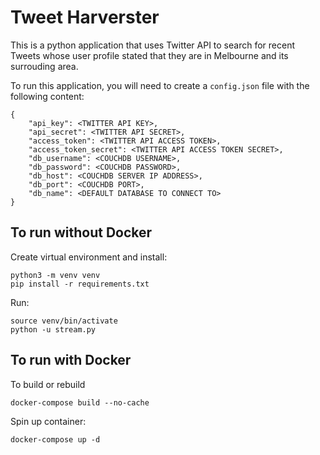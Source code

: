 # Tweet Harverster

This is a python application that uses Twitter API to search for recent Tweets whose user profile stated that they are in Melbourne and its surrouding area.

To run this application, you will need to create a `config.json` file with the following content:
```
{
    "api_key": <TWITTER API KEY>,
    "api_secret": <TWITTER API SECRET>,
    "access_token": <TWITTER API ACCESS TOKEN>,
    "access_token_secret": <TWITTER API ACCESS TOKEN SECRET>,
    "db_username": <COUCHDB USERNAME>,
    "db_password": <COUCHDB PASSWORD>,
    "db_host": <COUCHDB SERVER IP ADDRESS>,
    "db_port": <COUCHDB PORT>,
    "db_name": <DEFAULT DATABASE TO CONNECT TO>
}
```

## To run without Docker
Create virtual environment and install:
```
python3 -m venv venv
pip install -r requirements.txt
```

Run:
```
source venv/bin/activate
python -u stream.py
```

## To run with Docker

To build or rebuild
```
docker-compose build --no-cache
```

Spin up container:
```
docker-compose up -d
```
